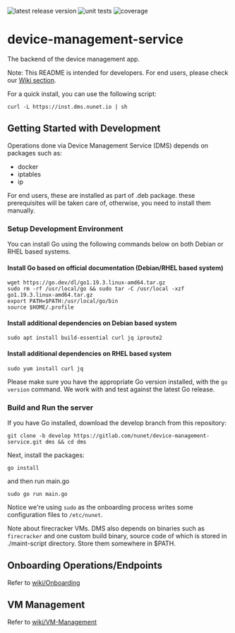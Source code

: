 ![latest release version](https://gitlab.com/nunet/device-management-service/-/badges/release.svg) ![unit tests](https://gitlab.com/nunet/device-management-service/badges/develop/pipeline.svg) ![coverage](https://gitlab.com/nunet/device-management-service/badges/develop/coverage.svg)

# device-management-service


The backend of the device management app.

Note: This README is intended for developers. For end users, please check our [Wiki section](https://gitlab.com/nunet/device-management-service/-/wikis/home).

For a quick install, you can use the following script:
```
curl -L https://inst.dms.nunet.io | sh
```

## Getting Started with Development

Operations done via Device Management Service (DMS) depends on packages such as:

- docker
- iptables
- ip

For end users, these are installed as part of .deb package. these prerequisites will be taken care of, otherwise, you need to install them manually.

### Setup Development Environment

You can install Go using the following commands below on both Debian or RHEL based systems.

#### Install Go based on official documentation (Debian/RHEL based system)
```
wget https://go.dev/dl/go1.19.3.linux-amd64.tar.gz
sudo rm -rf /usr/local/go && sudo tar -C /usr/local -xzf go1.19.3.linux-amd64.tar.gz
export PATH=$PATH:/usr/local/go/bin
source $HOME/.profile
```
#### Install additional dependencies on Debian based system

```
sudo apt install build-essential curl jq iproute2
```

#### Install additional dependencies on RHEL based system

```
sudo yum install curl jq
```

Please make sure you have the appropriate Go version installed, with the `go version` command. We work with and test against the latest Go release.

### Build and Run the server


If you have Go installed, download the develop branch from this repository:

    git clone -b develop https://gitlab.com/nunet/device-management-service.git dms && cd dms

Next, install the packages:

    go install

and then run main.go

    sudo go run main.go

Notice we're using `sudo` as the onboarding process writes some configuration files to `/etc/nunet`.

Note about firecracker VMs. DMS also depends on binaries such as `firecracker` and one custom build binary, source code of which is stored in ./maint-script directory. Store them somewhere in $PATH.


## Onboarding Operations/Endpoints

Refer to [wiki/Onboarding](https://gitlab.com/nunet/device-management-service/-/wikis/Onboarding)

## VM Management

Refer to [wiki/VM-Management](https://gitlab.com/nunet/device-management-service/-/wikis/VM-Management)
